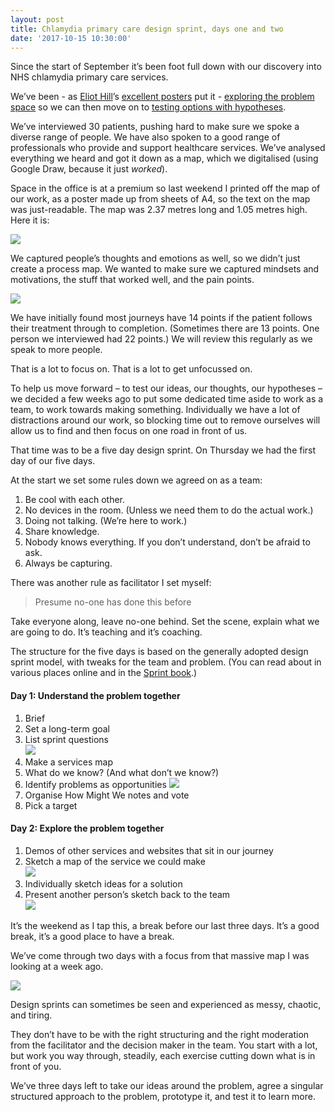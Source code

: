 ```yaml
---
layout: post
title: Chlamydia primary care design sprint, days one and two
date: '2017-10-15 10:30:00'
---
```

Since the start of September it’s been foot full down with our discovery into NHS chlamydia primary care services.

We’ve been - as [Eliot Hill](https://twitter.com/eliothill)’s [excellent posters](https://github.com/eliothill/service-design-posters) put it - [exploring the problem space](https://github.com/eliothill/service-design-posters/blob/master/Discovery.jpg) so we can then move on to [testing options with hypotheses](https://github.com/eliothill/service-design-posters/blob/master/Alpha.jpg).

We’ve interviewed 30 patients, pushing hard to make sure we spoke a diverse range of people. We have also spoken to a good range of professionals who provide and support healthcare services. We’ve analysed everything we heard and got it down as a map, which we digitalised (using Google Draw, because it just _worked_).

Space in the office is at a premium so last weekend I printed off the map of our work, as a poster made up from sheets of A4, so the text on the map was just-readable. The map was 2.37 metres long and 1.05 metres high. Here it is:

![](/assets/chlamydia-em-for-scale.jpg)

We captured people’s thoughts and emotions as well, so we didn’t just create a process map. We wanted to make sure we captured mindsets and motivations, the stuff that worked well, and the pain points.

![](/assets/chlamydia-steps.jpg)

We have initially found most journeys have 14 points if the patient follows their treatment through to completion. (Sometimes there are 13 points. One person we interviewed had 22 points.) We will review this regularly as we speak to more people.

That is a lot to focus on. That is a lot to get unfocussed on.

To help us move forward – to test our ideas, our thoughts, our hypotheses – we decided a few weeks ago to put some dedicated time aside to work as a team, to work towards making something. Individually we have a lot of distractions around our work, so blocking time out to remove ourselves will allow us to find and then focus on one road in front of us.

That time was to be a five day design sprint. On Thursday we had the first day of our five days.

At the start we set some rules down we agreed on as a team:

1. Be cool with each other.
2. No devices in the room. (Unless we need them to do the actual work.)
3. Doing not talking. (We’re here to work.)
4. Share knowledge.
5. Nobody knows everything. If you don’t understand, don’t be afraid to ask.
6. Always be capturing.

There was another rule as facilitator I set myself:

> Presume no-one has done this before

Take everyone along, leave no-one behind. Set the scene, explain what we are going to do. It’s teaching and it’s coaching.

The structure for the five days is based on the generally adopted design sprint model, with tweaks for the team and problem. (You can read about in various places online and in the [Sprint book](https://www.amazon.co.uk/Sprint-Solve-Problems-Test-Ideas/dp/150112174X).)

#### Day 1: Understand the problem together

1. Brief
2. Set a long-term goal
3. List sprint questions  
![](/assets/chlamydia-why-doing-this.jpg)
4. Make a services map
5. What do we know? (And what don’t we know?)
6. Identify problems as opportunities
![](/assets/chlamydia-opportunities.jpg)
7. Organise How Might We notes and vote
8. Pick a target

#### Day 2: Explore the problem together

1. Demos of other services and websites that sit in our journey
2. Sketch a map of the service we could make  
![](/assets/chlamydia-map.jpg)
3. Individually sketch ideas for a solution
4. Present another person’s sketch back to the team  
![](/assets/chlamydia-sketches.jpg)

It’s the weekend as I tap this, a break before our last three days. It’s a good break, it’s a good place to have a break.

We’ve come through two days with a focus from that massive map I was looking at a week ago.

![](/assets/chlamydia-focus.jpg)

Design sprints can sometimes be seen and experienced as messy, chaotic, and tiring.

They don’t have to be with the right structuring and the right moderation from the facilitator and the decision maker in the team. You start with a lot, but work you way through, steadily, each exercise cutting down what is in front of you.

We’ve three days left to take our ideas around the problem, agree a singular structured approach to the problem, prototype it, and test it to learn more.
